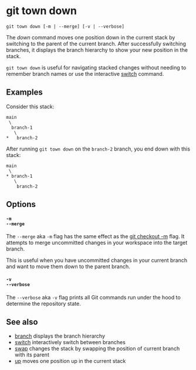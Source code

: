 # git town down

```command-summary
git town down [-m | --merge] [-v | --verbose]
```

The _down_ command moves one position down in the current stack by switching to
the parent of the current branch. After successfully switching branches, it
displays the branch hierarchy to show your new position in the stack.

`git town down` is useful for navigating stacked changes without needing to
remember branch names or use the interactive [switch](switch.md) command.

## Examples

Consider this stack:

```
main
 \
  branch-1
   \
*   branch-2
```

After running `git town down` on the `branch-2` branch, you end down with this
stack:

```
main
 \
* branch-1
   \
    branch-2
```

## Options

#### `-m`<br>`--merge`

The `--merge` aka `-m` flag has the same effect as the
[git checkout -m](https://git-scm.com/docs/git-checkout#Documentation/git-checkout.txt--m)
flag. It attempts to merge uncommitted changes in your workspace into the target
branch.

This is useful when you have uncommitted changes in your current branch and want
to move them down to the parent branch.

#### `-v`<br>`--verbose`

The `--verbose` aka `-v` flag prints all Git commands run under the hood to
determine the repository state.

## See also

- [branch](branch.md) displays the branch hierarchy
- [switch](switch.md) interactively switch between branches
- [swap](swap.md) changes the stack by swapping the position of current branch
  with its parent
- [up](up.md) moves one position up in the current stack
